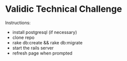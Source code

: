 # Validic Technical Challenge
Instructions:
* install postgresql (if necessary)
* clone repo
* rake db:create && rake db:migrate
* start the rails server
* refresh page when prompted


